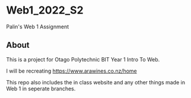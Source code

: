 # Web1_2022_S2

Palin's Web 1 Assignment

## About

This is a project for Otago Polytechnic BIT Year 1 Intro To Web.

I will be recreating <https://www.arawines.co.nz/home>

This repo also includes the in class website and any other things made in Web 1 in seperate branches.
